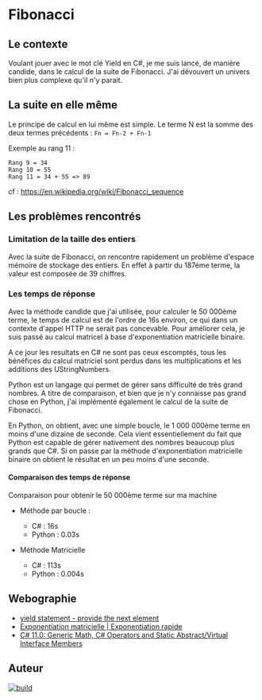 # Fibonacci

## Le contexte

Voulant jouer avec le mot clé Yield en C#, je me suis lancé, de manière candide, dans le calcul de la suite de Fibonacci. J'ai dévouvert un univers bien plus complexe qu'il n'y parait.

## La suite en elle même

Le principe de calcul en lui même est simple. Le terme N est la somme des deux termes précédents : `Fn = Fn-2 + Fn-1`

Exemple au rang 11 :

```
Rang 9 = 34
Rang 10 = 55
Rang 11 = 34 + 55 => 89
```

cf : https://en.wikipedia.org/wiki/Fibonacci_sequence

## Les problèmes rencontrés

### Limitation de la taille des entiers

Avec la suite de Fibonacci, on rencontre rapidement un problème d'espace mémoire de stockage des entiers. En effet à partir du 187éme terme, la valeur est composée de 39 chiffres.

### Les temps de réponse

Avec la méthode candide que j'ai utilisée, pour calculer le 50 000éme terme, le temps de calcul est de l'ordre de 16s environ, ce qui dans un contexte d'appel HTTP ne serait pas concevable.
Pour améliorer cela, je suis passé au calcul matricel à base d'exponentiation matricielle binaire.

A ce jour les resultats en C# ne sont pas ceux escomptés, tous les bénéfices du calcul matriciel sont perdus dans les multiplications et les additions des UStringNumbers.

Python est un langage qui permet de gérer sans difficulté de très grand nombres. A titre de comparaison, et bien que je n'y connaisse pas grand chose en Python, j'ai implémenté également le calcul de la suite de Fibonacci.

En Python, on obtient, avec une simple boucle, le 1 000 000ème terme en moins d'une dizaine de seconde. Cela vient essentiellement du fait que Python est capable de gérer nativement des nombres beaucoup plus grands que C#. Si on passe par la méthode d'exponentiation matricielle binaire on obtient le résultat en un peu moins d'une seconde.

#### Comparaison des temps de réponse

Comparaison pour obtenir le 50 000ème terme sur ma machine

- Méthode par boucle :

  - C# : 16s
  - Python : 0.03s

- Méthode Matricielle
  - C# : 113s
  - Python : 0.004s

## Webographie

- [yield statement - provide the next element](https://learn.microsoft.com/en-us/dotnet/csharp/language-reference/statements/yield)
- [Exponentiation matricielle | Exponentiation rapide](https://youtu.be/Hh3bfcbUdzo?si=_mWnPP-5tVUr7-fZ)
- [C# 11.0: Generic Math, C# Operators and Static Abstract/Virtual Interface Members](https://www.thomasclaudiushuber.com/2023/01/24/csharp-11-generic-math/)

## Auteur

[![build](https://img.shields.io/badge/LinkedIn-0077B5?style=for-the-badge&logo=linkedin&logoColor=white)](https://www.linkedin.com/in/cyril-cophignon-b58b5a5b/)
